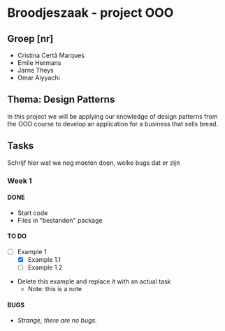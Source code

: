 

# Broodjeszaak - project OOO

## Groep [nr]

- Cristina Certã Marques
- Emile Hermans
- Jarne Theys
- Omar Aiyyachi


## Thema: Design Patterns

In this project we will be applying our knowledge of design patterns
from the OOO course to develop an application for a business that sells bread.


## Tasks

Schrijf hier wat we nog moeten doen, welke bugs dat er zijn

### Week 1

#### DONE
- Start code
- Files in "bestanden" package

#### TO DO

 - [ ] Example 1
	 - [x] Example 1.1
	 - [ ] Example 1.2
  - Delete this example and replace it with an actual task
    - Note: this is a note

#### BUGS
- *Strange, there are no bugs.*
